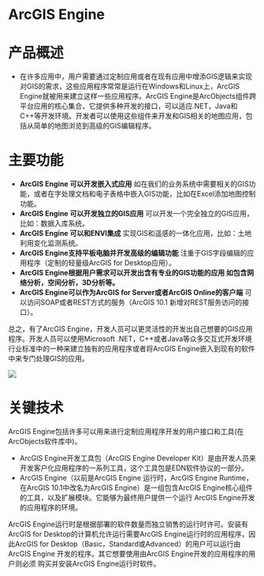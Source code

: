 ArcGIS Engine
=============
# 产品概述

*	在许多应用中，用户需要通过定制应用或者在现有应用中增添GIS逻辑来实现对GIS的需求，这些应用程序常常是运行在Windows和Linux上，ArcGIS Engine就被用来建立这样一些应用程序。ArcGIS Engine是ArcObjects组件跨平台应用的核心集合，它提供多种开发的接口，可以适应.NET，Java和C++等开发环境。开发者可以使用这些组件来开发和GIS相关的地图应用，包括从简单的地图浏览到高级的GIS编辑程序。

# 主要功能

- **ArcGIS Engine 可以开发嵌入式应用**
	如在我们的业务系统中需要相关的GIS功能，或者在字处理文档和电子表格中嵌入GIS功能，比如在Excel添加地图控制功能。
- **ArcGIS Engine 可以开发独立的GIS应用**
	可以开发一个完全独立的GIS应用，比如：数据入库系统。
- **ArcGIS Engine 可以和ENVI集成**
	实现GIS和遥感的一体化应用，比如：土地利用变化监测系统。
- **ArcGIS Engine支持平板电脑并开发高级的编辑功能**
	注重于GIS字段编辑的应用程序（定制的轻量级ArcGIS for Desktop应用）。
- **ArcGIS Engine根据用户需求可以开发出含有专业的GIS功能的应用
	如包含网络分析，空间分析，3D分析等。**
- **ArcGIS Engine可以作为ArcGIS for Server或者ArcGIS Online的客户端**
	可以访问SOAP或者REST方式的服务（ArcGIS 10.1 新增对REST服务访问的接口）。

总之，有了ArcGIS Engine，开发人员可以更灵活性的开发出自己想要的GIS应用程序。开发人员可以使用Microsoft .NET，C++或者Java等众多交互式开发环境行业标准中的一种来建立独有的应用程序或者将ArcGIS Engine嵌入到现有的软件中来专门处理GIS的应用。

![](../images/engine.png?raw=true)

# 关键技术

ArcGIS Engine包括许多可以用来进行定制应用程序开发的用户接口和工具(在ArcObjects软件库中)。
- ArcGIS Engine开发工具包（ArcGIS Engine Developer Kit）是由开发人员来开发客户化应用程序的一系列工具，这个工具包是EDN软件协议的一部分。
- ArcGIS Engine（以前是ArcGIS Engine 运行时，ArcGIS Engine Runtime，在ArcGIS 10.1中改名为ArcGIS Engine）是一组包含ArcGIS Engine核心组件的工具，以及扩展模块。它能够为最终用户提供一个运行 ArcGIS Engine开发的应用程序的环境。

ArcGIS Engine运行时是根据部署的软件数量而独立销售的运行时许可。安装有ArcGIS for Desktop的计算机允许运行需要ArcGIS Engine运行时的应用程序，因此ArcGIS for Desktop（Basic，Standard或Advanced）的用户可以运行由ArcGIS Engine 开发的程序。其它想要使用由ArcGIS Engine开发的应用程序的用户则必须 购买并安装ArcGIS Engine运行时软件。